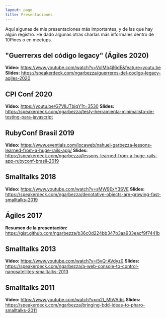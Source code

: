 ```yaml
---
layout: page
title: Presentaciones
---
```


Aquí algunas de mis presentaciones más importantes, y de las que hay algún registro. He dado algunas otras charlas más
informales dentro de 10Pines o en meetups.

## "Guerrerxs del código legacy" (Ágiles 2020)

**Video:** https://www.youtube.com/watch?v=VoIMb4jI6dE&feature=youtu.be
**Slides:** https://speakerdeck.com/ngarbezza/guerrerxs-del-codigo-legacy-agiles-2020

## CPI Conf 2020

**Video:** https://youtu.be/G7VllJTbjqY?t=3530
**Slides:** https://speakerdeck.com/ngarbezza/testy-herramienta-minimalista-de-testing-para-javascript

## RubyConf Brasil 2019

**Video:** https://www.eventials.com/locaweb/nahuel-garbezza-lessons-learned-from-a-huge-rails-app/
**Slides:** https://speakerdeck.com/ngarbezza/lessons-learned-from-a-huge-rails-app-rubyconf-brasil-2019

## Smalltalks 2018

**Video:** https://www.youtube.com/watch?v=sMW9ExY3SVE
**Slides:** https://speakerdeck.com/ngarbezza/denotative-objects-are-growing-fast-smalltalks-2019

## Ágiles 2017

**Resumen de la presentación:** https://gist.github.com/ngarbezza/b36c0d224bb347b3aa933eacf9f7441b

## Smalltalks 2013

**Video:** https://www.youtube.com/watch?v=i5vQ-AVdyz0
**Slides:** https://speakerdeck.com/ngarbezza/a-web-console-to-control-nanosatellites-smalltalks-2013

## Smalltalks 2011

**Video:** https://www.youtube.com/watch?v=m2t_MbVAdis
**Slides:** https://speakerdeck.com/ngarbezza/bringing-bdd-ideas-to-pharo-smalltalks-2011
